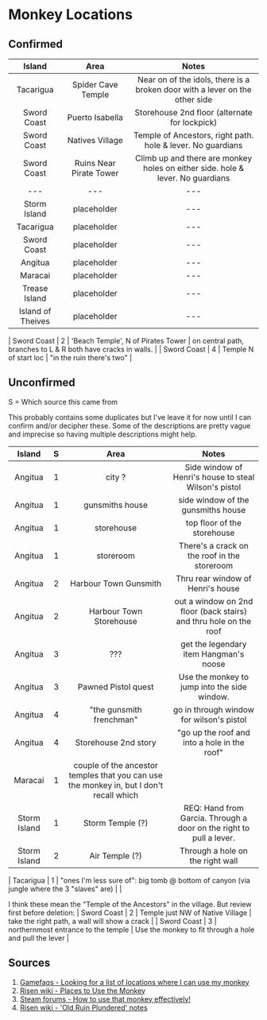 # Monkey Locations

## Confirmed

| Island            | Area                     | Notes                                                                       |
|:-----------------:|:-------------------------:|:---------------------------------------------------------------------------:|
| Tacarigua         | Spider Cave Temple       | Near on of the idols, there is a broken door with a lever on the other side |
| Sword Coast       | Puerto Isabella          | Storehouse 2nd floor (alternate for lockpick)                               |
| Sword Coast       | Natives Village          | Temple of Ancestors, right path. hole & lever. No guardians                 |
| Sword Coast       | Ruins Near Pirate Tower  | Climb up and there are monkey holes on either side. hole & lever. No guardians                 |
| ---               | ---                      | --- |
| Storm Island      | placeholder              | --- |
| Tacarigua         | placeholder              | --- |
| Sword Coast       | placeholder              | --- |
| Angitua           | placeholder              | --- |
| Maracai           | placeholder              | --- |
| Trease Island     | placeholder              | --- |
| Island of Theives | placeholder              | --- |

| Sword Coast       | 2 | 'Beach Temple', N of Pirates Tower | on central path, branches to L & R both have cracks in walls. |
| Sword Coast       | 4 | Temple N of start loc    | "in the ruin there's two"                                               |


## Unconfirmed

S = Which source this came from

This probably contains some duplicates but I've leave it for now until I can confirm and/or decipher these. Some of the descriptions are pretty vague and imprecise so having multiple descriptions might help.


| Island            | S | Area                     | Notes                                                                   |
|:-----------------:|:-:|:------------------------:|:-----------------------------------------------------------------------:|
| Angitua           | 1 | city ?                   | Side window of Henri's house to steal Wilson's pistol                   |
| Angitua           | 1 | gunsmiths house          | side window of the gunsmiths house                                      |
| Angitua           | 1 | storehouse               |  top floor of the storehouse                                            |
| Angitua           | 1 | storeroom                | There's a crack on the roof in the storeroom                            |
| Angitua           | 2 | Harbour Town Gunsmith    | Thru rear window of Henri's house                                       |
| Angitua           | 2 | Harbour Town Storehouse  | out a window on 2nd floor (back stairs) and thru hole on the roof       |
| Angitua           | 3 | ???                      | get the legendary item Hangman's noose                                  |
| Angitua           | 3 | Pawned Pistol quest      | Use the monkey to jump into the side window.                            |
| Angitua           | 4 | "the gunsmith frenchman" | go in through window for wilson's pistol                                |
| Angitua           | 4 | Storehouse 2nd story     | "go up the roof and into a hole in the roof"                            |
| Maracai           | 1 | couple of the ancestor temples that you can use the monkey in, but I don't recall which |          |
| Storm Island      | 1 | Storm Temple (?)         | REQ: Hand from Garcia. Through a door on the right to pull a lever.     |
| Storm Island      | 2 | Air Temple (?)           | Through a hole on the right wall                                        |

| Tacarigua         | 1 | "ones I'm less sure of": big tomb @ bottom of canyon (via jungle where the 3 "slaves" are)   |     |


I think these mean the "Temple of the Ancestors" in the village. But review first before deletion:
| Sword Coast       | 2 | Temple just NW of Native Village | take the right path, a wall will show a crack                   |
| Sword Coast       | 3 | northernmost entrance to the temple | Use the monkey to fit through a hole and pull the lever      |

## Sources

1. [Gamefaqs - Looking for a list of locations where I can use my monkey](https://gamefaqs.gamespot.com/boards/622499-risen-2-dark-waters/62691244)
2. [Risen wiki - Places to Use the Monkey](https://risen.fandom.com/wiki/Monkey#Places_to_Use_the_Monkey)
3. [Steam forums - How to use that monkey effectively!](https://steamcommunity.com/app/40390/discussions/0/619568793791542764/)
4. [Risen wiki - 'Old Ruin Plundered' notes](https://risen.fandom.com/wiki/Tacarigua#Old_Ruin_Plundered)


